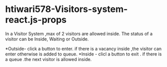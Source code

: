 # htiwari578-Visitors-system-react.js-props
In a Visitor System ,max of 2 visitors are allowed inside. The status of a visitor can be Inside, Waiting or Outside.

*Outside- click a button to enter. if there is a vacancy inside ,the visitor can enter otherwise is added to queue.
*Inside - clicl a button to exit . if there is a queue .the next visitor is allowed inside.
